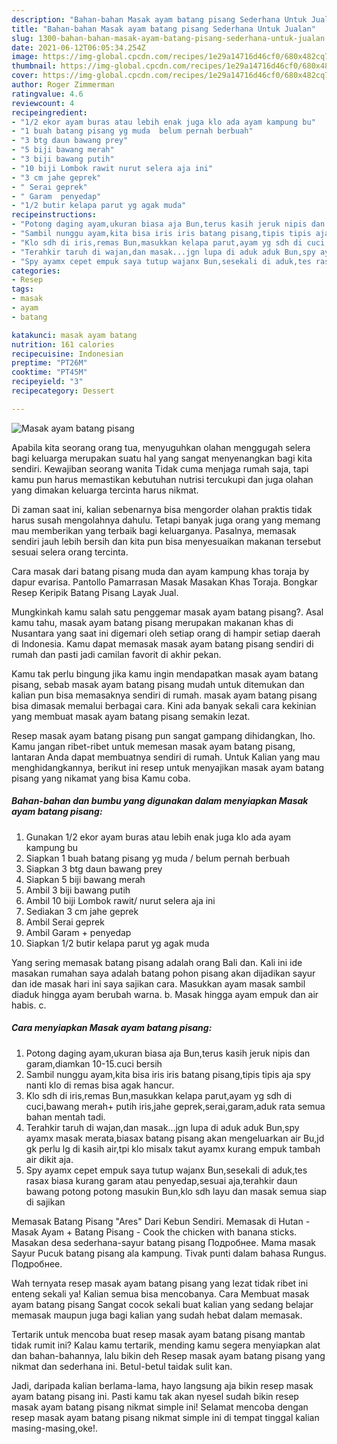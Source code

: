 ```yaml
---
description: "Bahan-bahan Masak ayam batang pisang Sederhana Untuk Jualan"
title: "Bahan-bahan Masak ayam batang pisang Sederhana Untuk Jualan"
slug: 1300-bahan-bahan-masak-ayam-batang-pisang-sederhana-untuk-jualan
date: 2021-06-12T06:05:34.254Z
image: https://img-global.cpcdn.com/recipes/1e29a14716d46cf0/680x482cq70/masak-ayam-batang-pisang-foto-resep-utama.jpg
thumbnail: https://img-global.cpcdn.com/recipes/1e29a14716d46cf0/680x482cq70/masak-ayam-batang-pisang-foto-resep-utama.jpg
cover: https://img-global.cpcdn.com/recipes/1e29a14716d46cf0/680x482cq70/masak-ayam-batang-pisang-foto-resep-utama.jpg
author: Roger Zimmerman
ratingvalue: 4.6
reviewcount: 4
recipeingredient:
- "1/2 ekor ayam buras atau lebih enak juga klo ada ayam kampung bu"
- "1 buah batang pisang yg muda  belum pernah berbuah"
- "3 btg daun bawang prey"
- "5 biji bawang merah"
- "3 biji bawang putih"
- "10 biji Lombok rawit nurut selera aja ini"
- "3 cm jahe geprek"
- " Serai geprek"
- " Garam  penyedap"
- "1/2 butir kelapa parut yg agak muda"
recipeinstructions:
- "Potong daging ayam,ukuran biasa aja Bun,terus kasih jeruk nipis dan garam,diamkan 10-15.cuci bersih"
- "Sambil nunggu ayam,kita bisa iris iris batang pisang,tipis tipis aja spy nanti klo di remas bisa agak hancur."
- "Klo sdh di iris,remas Bun,masukkan kelapa parut,ayam yg sdh di cuci,bawang merah+ putih iris,jahe geprek,serai,garam,aduk rata semua bahan mentah tadi."
- "Terahkir taruh di wajan,dan masak...jgn lupa di aduk aduk Bun,spy ayamx masak merata,biasax batang pisang akan mengeluarkan air Bu,jd gk perlu lg di kasih air,tpi klo misalx takut ayamx kurang empuk tambah air dikit aja."
- "Spy ayamx cepet empuk saya tutup wajanx Bun,sesekali di aduk,tes rasax biasa kurang garam atau penyedap,sesuai aja,terahkir daun bawang potong potong masukin Bun,klo sdh layu dan masak semua siap di sajikan"
categories:
- Resep
tags:
- masak
- ayam
- batang

katakunci: masak ayam batang 
nutrition: 161 calories
recipecuisine: Indonesian
preptime: "PT26M"
cooktime: "PT45M"
recipeyield: "3"
recipecategory: Dessert

---
```



![Masak ayam batang pisang](https://img-global.cpcdn.com/recipes/1e29a14716d46cf0/680x482cq70/masak-ayam-batang-pisang-foto-resep-utama.jpg)

Apabila kita seorang orang tua, menyuguhkan olahan menggugah selera bagi keluarga merupakan suatu hal yang sangat menyenangkan bagi kita sendiri. Kewajiban seorang  wanita Tidak cuma menjaga rumah saja, tapi kamu pun harus memastikan kebutuhan nutrisi tercukupi dan juga olahan yang dimakan keluarga tercinta harus nikmat.

Di zaman  saat ini, kalian sebenarnya bisa mengorder olahan praktis tidak harus susah mengolahnya dahulu. Tetapi banyak juga orang yang memang mau memberikan yang terbaik bagi keluarganya. Pasalnya, memasak sendiri jauh lebih bersih dan kita pun bisa menyesuaikan makanan tersebut sesuai selera orang tercinta. 

Cara masak dari batang pisang muda dan ayam kampung khas toraja by dapur evarisa. Pantollo Pamarrasan Masak Masakan Khas Toraja. Bongkar Resep Keripik Batang Pisang Layak Jual.

Mungkinkah kamu salah satu penggemar masak ayam batang pisang?. Asal kamu tahu, masak ayam batang pisang merupakan makanan khas di Nusantara yang saat ini digemari oleh setiap orang di hampir setiap daerah di Indonesia. Kamu dapat memasak masak ayam batang pisang sendiri di rumah dan pasti jadi camilan favorit di akhir pekan.

Kamu tak perlu bingung jika kamu ingin mendapatkan masak ayam batang pisang, sebab masak ayam batang pisang mudah untuk ditemukan dan kalian pun bisa memasaknya sendiri di rumah. masak ayam batang pisang bisa dimasak memalui berbagai cara. Kini ada banyak sekali cara kekinian yang membuat masak ayam batang pisang semakin lezat.

Resep masak ayam batang pisang pun sangat gampang dihidangkan, lho. Kamu jangan ribet-ribet untuk memesan masak ayam batang pisang, lantaran Anda dapat membuatnya sendiri di rumah. Untuk Kalian yang mau menghidangkannya, berikut ini resep untuk menyajikan masak ayam batang pisang yang nikamat yang bisa Kamu coba.

<!--inarticleads1-->

##### Bahan-bahan dan bumbu yang digunakan dalam menyiapkan Masak ayam batang pisang:

1. Gunakan 1/2 ekor ayam buras atau lebih enak juga klo ada ayam kampung bu
1. Siapkan 1 buah batang pisang yg muda / belum pernah berbuah
1. Siapkan 3 btg daun bawang prey
1. Siapkan 5 biji bawang merah
1. Ambil 3 biji bawang putih
1. Ambil 10 biji Lombok rawit/ nurut selera aja ini
1. Sediakan 3 cm jahe geprek
1. Ambil  Serai geprek
1. Ambil  Garam + penyedap
1. Siapkan 1/2 butir kelapa parut yg agak muda


Yang sering memasak batang pisang adalah orang Bali dan. Kali ini ide masakan rumahan saya adalah batang pohon pisang akan dijadikan sayur dan ide masak hari ini saya sajikan cara. Masukkan ayam masak sambil diaduk hingga ayam berubah warna. b. Masak hingga ayam empuk dan air habis. c. 

<!--inarticleads2-->

##### Cara menyiapkan Masak ayam batang pisang:

1. Potong daging ayam,ukuran biasa aja Bun,terus kasih jeruk nipis dan garam,diamkan 10-15.cuci bersih
1. Sambil nunggu ayam,kita bisa iris iris batang pisang,tipis tipis aja spy nanti klo di remas bisa agak hancur.
1. Klo sdh di iris,remas Bun,masukkan kelapa parut,ayam yg sdh di cuci,bawang merah+ putih iris,jahe geprek,serai,garam,aduk rata semua bahan mentah tadi.
1. Terahkir taruh di wajan,dan masak...jgn lupa di aduk aduk Bun,spy ayamx masak merata,biasax batang pisang akan mengeluarkan air Bu,jd gk perlu lg di kasih air,tpi klo misalx takut ayamx kurang empuk tambah air dikit aja.
1. Spy ayamx cepet empuk saya tutup wajanx Bun,sesekali di aduk,tes rasax biasa kurang garam atau penyedap,sesuai aja,terahkir daun bawang potong potong masukin Bun,klo sdh layu dan masak semua siap di sajikan


Memasak Batang Pisang &#34;Ares&#34; Dari Kebun Sendiri. Memasak di Hutan - Masak Ayam + Batang Pisang - Cook the chicken with banana sticks. Masakan desa sederhana-sayur batang pisang Подробнее. Mama masak Sayur Pucuk batang pisang ala kampung. Tivak punti dalam bahasa Rungus. Подробнее. 

Wah ternyata resep masak ayam batang pisang yang lezat tidak ribet ini enteng sekali ya! Kalian semua bisa mencobanya. Cara Membuat masak ayam batang pisang Sangat cocok sekali buat kalian yang sedang belajar memasak maupun juga bagi kalian yang sudah hebat dalam memasak.

Tertarik untuk mencoba buat resep masak ayam batang pisang mantab tidak rumit ini? Kalau kamu tertarik, mending kamu segera menyiapkan alat dan bahan-bahannya, lalu bikin deh Resep masak ayam batang pisang yang nikmat dan sederhana ini. Betul-betul taidak sulit kan. 

Jadi, daripada kalian berlama-lama, hayo langsung aja bikin resep masak ayam batang pisang ini. Pasti kamu tak akan nyesel sudah bikin resep masak ayam batang pisang nikmat simple ini! Selamat mencoba dengan resep masak ayam batang pisang nikmat simple ini di tempat tinggal kalian masing-masing,oke!.

